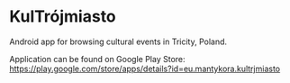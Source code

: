 # KulTrójmiasto 
Android app for browsing cultural events in Tricity, Poland. 


Application can be found on Google Play Store:
https://play.google.com/store/apps/details?id=eu.mantykora.kultrjmiasto
